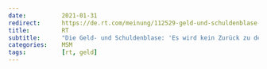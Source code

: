 ```yaml
---
date:          2021-01-31
redirect:      https://de.rt.com/meinung/112529-geld-und-schuldenblase-es-wird/
title:         RT
subtitle:      "Die Geld- und Schuldenblase: 'Es wird kein Zurück zu den Jahren vor 2020 geben'"
categories:    MSM
tags:          [rt, geld]
---
```

